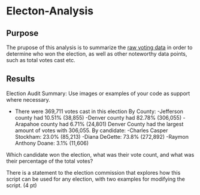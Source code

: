 # Electon-Analysis
## Purpose
The prupose of this analysis is to summarize the [raw voting data](https://github.com/sd2wiebe/Electon-Analysis/tree/main/Resources) in order to determine who won the election, as well as other noteworthy data points, such as total votes cast etc.

## Results

Election Audit Summary:
Use images or examples of your code as support where necessary.
- There were 369,711 votes cast in this election
By County:
-Jefferson county had 10.51% (38,855)
-Denver county had 82.78% (306,055)
-Arapahoe county had 6.71% (24,801)
Denver County had the largest amount of votes with 306,055.
By candidate:
-Charles Casper Stockham: 23.0% (85,213)
-Diana DeGette: 73.8% (272,892)
-Raymon Anthony Doane: 3.1% (11,606)

Which candidate won the election, what was their vote count, and what was their percentage of the total votes?


There is a statement to the election commission that explores how this script can be used for any election, with two examples for modifying the script. (4 pt)
